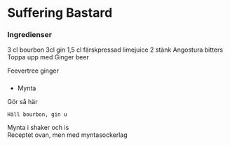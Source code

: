 # Suffering Bastard   
### Ingredienser
3 cl bourbon
3cl gin
1,5 cl färskpressad limejuice 
2 stänk Angostura bitters
Toppa upp med Ginger beer   
   
Feevertree ginger    
###    
- Mynta   
   
   
Gör så här

    Häll bourbon, gin u   
   
Mynta i shaker och is   
Receptet ovan, men med myntasockerlag   
   
